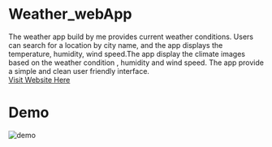 
# Weather_webApp
The weather app build by me provides current weather conditions. Users can search for a location by city name, and the app displays the temperature, humidity, wind speed.The app display the climate images based on the weather condition , humidity and wind speed.  The app provide a simple and clean user friendly interface.
<br>
[Visit Website Here](https://raj-ritik.github.io/Weather_webApp/)

# Demo
![demo](https://github.com/Raj-Ritik/Weather_webApp/assets/125888072/fed4a5e0-4a48-44fc-ba88-1dbfd760d2ab)


